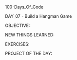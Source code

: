 100-Days_Of_Code

DAY_07 - Build a Hangman Game


OBJECTIVE:


NEW THINGS LEARNED:



EXERCISES:



PROJECT OF THE DAY:

